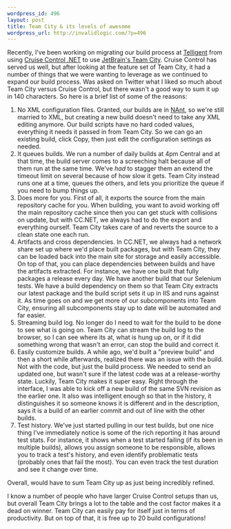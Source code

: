 ```yaml
--- 
wordpress_id: 496
layout: post
title: Team City & its levels of awesome
wordpress_url: http://invalidlogic.com/?p=496
---
```

Recently, I've been working on migrating our build process at <a href="http://telligent.com">Telligent</a> from using <a href="http://ccnet.thoughtworks.com/">Cruise Control .NET</a> to use <a href="http://www.jetbrains.com/teamcity/">JetBrain's Team City</a>.  Cruise Control has served us well, but after looking at the feature set of Team City, it had a number of things that we were wanting to leverage as we continued to expand our build process.  Was asked on Twitter what I liked so much about Team City versus Cruise Control, but there wasn't a good way to sum it up in 140 characters.  So here is a brief list of some of the reasons:
<ol>
	<li>No XML configuration files.  Granted, our builds are in <a href="http://nant.sourceforge.net/">NAnt</a>, so we're still married to XML, but creating a new build doesn't need to take any XML editing anymore.  Our build scripts have no hard coded values, everything it needs it passed in from Team City.  So we can go an existing build, click Copy, then just edit the configuration settings as needed.</li>
	<li>It queues builds.  We run a number of daily builds at 4pm Central and at that time, the build server comes to a screeching halt because all of them run at the same time.  We've <em>had</em> to stagger them an extend the timeout limit on several because of how slow it gets.  Team City instead runs one at a time, queues the others, and lets you prioritize the queue if you need to bump things up.</li>
	<li>Does more for you.  First of all, it exports the source from the main repository cache for you.  When building, you want to avoid working off the main repository cache since then you can get stuck with collisions on update, but with CC.NET, we always had to do the export and everything ourself.  Team City takes care of and reverts the source to a clean state one each run.</li>
	<li>Artifacts and cross dependencies.  In CC.NET, we always had a network share set up where we'd place built packages, but with Team City, they can be loaded back into the main site for storage and easily accessible.  On top of that, you can place dependencies between builds and have the artifacts extracted.  For instance, we have one built that fully packages a release every day.  We have another build that our Selenium tests.  We have a build dependency on them so that Team City extracts our latest package and the build script sets it up in IIS and runs against it.  As time goes on and we get more of our subcomponents into Team City, ensuring all subcomponents stay up to date will be automated and far easier.</li>
	<li>Streaming build log.  No longer do I need to wait for the build to be done to see what is going on.  Team City can stream the build log to the browser, so I can see where its at, what is hung up on, or if it did something wrong that wasn't an error, can stop the build and correct it.</li>
	<li>Easily customize builds.  A while ago, we'd built a "preview build" and then a short while afterwards, realized there was an issue with the build.  Not with the code, but just the build process.  We needed to send an updated one, but wasn't sure if the latest code was at a release-worthy state.  Luckily, Team City makes it super easy.  Right through the interface, I was able to kick off a new build of the same SVN revision as the earlier one.  It also was intelligent enough so that in the history, it distinguishes it so someone knows it is different and in the description, says it is a build of an earlier commit and out of line with the other builds.</li>
	<li>Test history.  We've just started pulling in our test builds, but one nice thing I've immediately notice is some of the rich reporting it has around test stats.  For instance, it shows when a test started failing (if its been in multiple builds), allows you assign someone to be responsible, allows you to track a test's history, and even identify problematic tests (probably ones that fail the most).  You can even track the test duration and see it change over time.</li>
</ol>
Overall, would have to sum Team City up as just being incredibly refined.

I know a number of people who have larger Cruise Control setups than us, but overall Team City brings a lot to the table and the cost factor makes it a dead on winner.  Team City can easily pay for itself just in terms of productivity.  But on top of that, it is free up to 20 build configurations!
